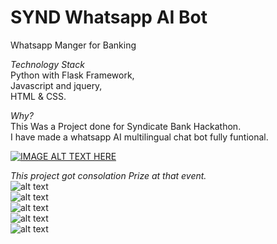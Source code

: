 # SYND Whatsapp AI Bot
Whatsapp Manger for Banking  
  
  *Technology Stack*  
  Python with Flask Framework,  
  Javascript and jquery,  
  HTML & CSS.
    
  *Why?*  
This Was a Project done for Syndicate Bank Hackathon.  
I have made a whatsapp AI multilingual chat bot fully funtional.  

[![IMAGE ALT TEXT HERE](https://img.youtube.com/vi/Lg5FPKyobJg/0.jpg)](https://www.youtube.com/watch?v=Lg5FPKyobJg)

*This project got consolation Prize at that event.*  
![alt text](https://i.ibb.co/V2JVtVx/Screenshot-2020-01-23-at-8-28-36-PM.png)  
![alt text](https://i.ibb.co/SPvmvK4/Screenshot-2020-01-23-at-8-29-12-PM.png)  
![alt text](https://i.ibb.co/mJN896R/Screenshot-2020-01-23-at-8-29-32-PM.png)  
![alt text](https://i.ibb.co/h8GxH23/Screenshot-2020-01-23-at-8-30-04-PM.png)  
![alt text](https://i.ibb.co/X50LbX7/Screenshot-2020-01-23-at-8-30-15-PM.png)  
